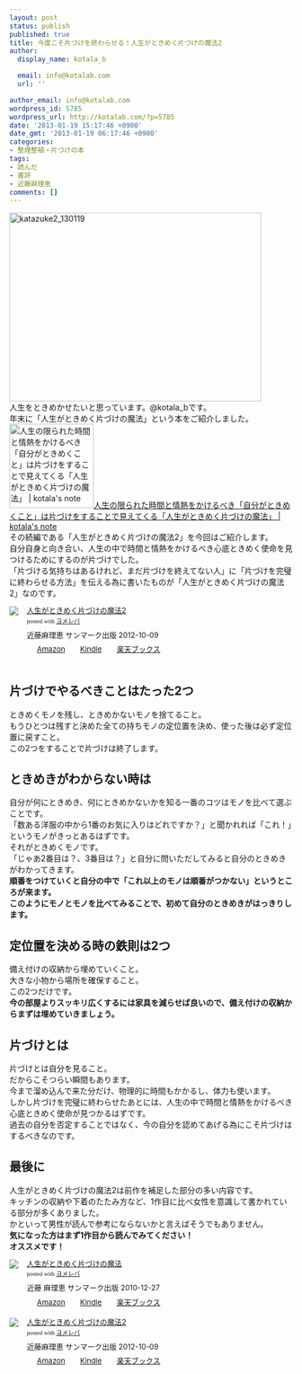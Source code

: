 ```yaml
---
layout: post
status: publish
published: true
title: 今度こそ片づけを終わらせる！人生がときめく片づけの魔法2
author:
  display_name: kotala_b

  email: info@kotalab.com
  url: ''

author_email: info@kotalab.com
wordpress_id: 5785
wordpress_url: http://kotalab.com/?p=5785
date: '2013-01-19 15:17:46 +0900'
date_gmt: '2013-01-19 06:17:46 +0900'
categories:
- 整理整頓・片づけの本
tags:
- 読んだ
- 書評
- 近藤麻理恵
comments: []
---
```

<p><a href="http://kotalab.com/wp-content/uploads/katazuke2_130119.png" target="_blank"><img src="http://kotalab.com/wp-content/uploads/katazuke2_130119-448x336.png" alt="katazuke2_130119" width="448" height="336" class="alignnone size-large wp-image-5797" /></a><br />
人生をときめかせたいと思っています。@kotala_bです。<br />
年末に「人生がときめく片づけの魔法」という本をご紹介しました。<br />
<a href="http://kotalab.com/books-kataduke-magic" target="_blank"><img  class="alignleft" src="http://kotalab.com/wp-content/uploads/kataduke_121226-448x335.jpg" alt="人生の限られた時間と情熱をかけるべき「自分がときめくこと」は片づけをすることで見えてくる「人生がときめく片づけの魔法」 | kotala's note" width="150" /></a><a href="http://kotalab.com/books-kataduke-magic" target="_blank">人生の限られた時間と情熱をかけるべき「自分がときめくこと」は片づけをすることで見えてくる「人生がときめく片づけの魔法」 | kotala's note</a><br style="clear:both;" />その続編である「人生がときめく片づけの魔法2」を今回はご紹介します。<br />
自分自身と向き合い、人生の中で時間と情熱をかけるべき心底ときめく使命を見つけるためにするのが片づけでした。<br />
「片づける気持ちはあるけれど、まだ片づけを終えてない人」に「片づけを完璧に終わらせる方法」を伝える為に書いたものが「人生がときめく片づけの魔法2」なのです。</p>
<div class="booklink-box" style="text-align:left;padding-bottom:20px;font-size:small;/zoom: 1;overflow: hidden;">
<div class="booklink-image" style="float:left;margin:0 15px 10px 0;"><a href="http://www.amazon.co.jp/exec/obidos/asin/4763132415/same-22/" name="booklink" rel="nofollow" target="_blank"><img src="http://ecx.images-amazon.com/images/I/41u3omsmvCL._SL160_.jpg" style="border: none;" /></a></div>
<div class="booklink-info" style="line-height:120%;/zoom: 1;overflow: hidden;">
<div class="booklink-name" style="margin-bottom:10px;line-height:120%"><a href="http://www.amazon.co.jp/exec/obidos/asin/4763132415/same-22/" rel="nofollow" name="booklink" target="_blank">人生がときめく片づけの魔法2</a>
<div class="booklink-powered-date" style="font-size:8pt;margin-top:5px;font-family:verdana;line-height:120%">posted with <a href="http://yomereba.com" target="_blank">ヨメレバ</a></div>
</div>
<div class="booklink-detail" style="margin-bottom:5px;">近藤麻理恵 サンマーク出版 2012-10-09    </div>
<div class="booklink-link2" style="margin-top:10px;">
<div class="shoplinkamazon" style="display:inline;margin-right:5px;background: url('http://img.yomereba.com/tam_y.gif') 0 0 no-repeat;padding: 2px 0 2px 18px;white-space: nowrap;"><a href="http://www.amazon.co.jp/exec/obidos/asin/4763132415/same-22/" rel="nofollow" target="_blank" title="アマゾン" >Amazon</a></div>
<div class="shoplinkkindle" style="display:inline;margin-right:5px;background: url('http://img.yomereba.com/tam_y.gif') 0 0 no-repeat;padding: 2px 0 2px 18px;white-space: nowrap;"><a href="http://www.amazon.co.jp/exec/obidos/ASIN/B009S3D2KK/same-22/" rel="nofollow" target="_blank" >Kindle</a></div>
<div class="shoplinkrakuten" style="display:inline;margin-right:5px;background: url('http://img.yomereba.com/tam_y.gif') 0 -50px no-repeat;padding: 2px 0 2px 18px;white-space: nowrap;"><a href="http://hb.afl.rakuten.co.jp/hgc/0fa7afc8.bbfc196a.0fa7afc9.d56c38f1/?pc=http%3A%2F%2Fbooks.rakuten.co.jp%2Frb%2F11941095%2F%3Fscid%3Daf_ich_link_urltxt%26m%3Dhttp%3A%2F%2Fm.rakuten.co.jp%2Fev%2Fbook%2F" rel="nofollow" target="_blank" title="楽天ブックス" >楽天ブックス</a></div>
</div>
</div>
<div class="booklink-footer" style="clear: left"></div>
</div>
<p><!--more--></p>
<h2>片づけでやるべきことはたった2つ</h2>
<p>ときめくモノを残し、ときめかないモノを捨てること。<br />
もうひとつは残すと決めた全ての持ちモノの定位置を決め、使った後は必ず定位置に戻すこと。<br />
この2つをすることで片づけは終了します。</p>
<h2>ときめきがわからない時は</h2>
<p>自分が何にときめき、何にときめかないかを知る一番のコツはモノを比べて選ぶことです。<br />
「数ある洋服の中から1番のお気に入りはどれですか？」と聞かれれば「これ！」というモノがきっとあるはずです。<br />
それがときめくモノです。<br />
「じゃあ2番目は？、3番目は？」と自分に問いただしてみると自分のときめきがわかってきます。<br />
<strong>順番をつけていくと自分の中で「これ以上のモノは順番がつかない」というところが来ます。<br />
このようにモノとモノを比べてみることで、初めて自分のときめきがはっきりします。</strong></p>
<h2>定位置を決める時の鉄則は2つ</h2>
<p>備え付けの収納から埋めていくこと。<br />
大きな小物から場所を確保すること。<br />
この2つだけです。<br />
<strong>今の部屋よりスッキリ広くするには家具を減らせば良いので、備え付けの収納からまずは埋めていきましょう。</strong></p>
<h2>片づけとは</h2>
<p>片づけとは自分を見ること。<br />
だからこそつらい瞬間もあります。<br />
今まで溜め込んで来た分だけ、物理的に時間もかかるし、体力も使います。<br />
しかし片づけを完璧に終わらせたあとには、人生の中で時間と情熱をかけるべき心底ときめく使命が見つかるはずです。<br />
過去の自分を否定することではなく、今の自分を認めてあげる為にこそ片づけはするべきなのです。</p>
<h2>最後に</h2>
<p>人生がときめく片づけの魔法2は前作を補足した部分の多い内容です。<br />
キッチンの収納や下着のたたみ方など、1作目に比べ女性を意識して書かれている部分が多くありました。<br />
かといって男性が読んで参考にならないかと言えばそうでもありません。<br />
<strong>気になった方はまず1作目から読んでみてください！<br />
オススメです！</strong></p>
<div class="booklink-box" style="text-align:left;padding-bottom:20px;font-size:small;/zoom: 1;overflow: hidden;">
<div class="booklink-image" style="float:left;margin:0 15px 10px 0;"><a href="http://www.amazon.co.jp/exec/obidos/asin/4763131206/same-22/" name="booklink" rel="nofollow" target="_blank"><img src="http://ecx.images-amazon.com/images/I/4189tfrr0ML._SL160_.jpg" style="border: none;" /></a></div>
<div class="booklink-info" style="line-height:120%;/zoom: 1;overflow: hidden;">
<div class="booklink-name" style="margin-bottom:10px;line-height:120%"><a href="http://www.amazon.co.jp/exec/obidos/asin/4763131206/same-22/" rel="nofollow" name="booklink" target="_blank">人生がときめく片づけの魔法</a>
<div class="booklink-powered-date" style="font-size:8pt;margin-top:5px;font-family:verdana;line-height:120%">posted with <a href="http://yomereba.com" target="_blank">ヨメレバ</a></div>
</div>
<div class="booklink-detail" style="margin-bottom:5px;">近藤 麻理恵 サンマーク出版 2010-12-27    </div>
<div class="booklink-link2" style="margin-top:10px;">
<div class="shoplinkamazon" style="display:inline;margin-right:5px;background: url('http://img.yomereba.com/tam_y.gif') 0 0 no-repeat;padding: 2px 0 2px 18px;white-space: nowrap;"><a href="http://www.amazon.co.jp/exec/obidos/asin/4763131206/same-22/" rel="nofollow" target="_blank" title="アマゾン" >Amazon</a></div>
<div class="shoplinkkindle" style="display:inline;margin-right:5px;background: url('http://img.yomereba.com/tam_y.gif') 0 0 no-repeat;padding: 2px 0 2px 18px;white-space: nowrap;"><a href="http://www.amazon.co.jp/exec/obidos/ASIN/B008BCCFXY/same-22/" rel="nofollow" target="_blank" >Kindle</a></div>
<div class="shoplinkrakuten" style="display:inline;margin-right:5px;background: url('http://img.yomereba.com/tam_y.gif') 0 -50px no-repeat;padding: 2px 0 2px 18px;white-space: nowrap;"><a href="http://hb.afl.rakuten.co.jp/hgc/0fa7afc8.bbfc196a.0fa7afc9.d56c38f1/?pc=http%3A%2F%2Fbooks.rakuten.co.jp%2Frb%2F6913191%2F%3Fscid%3Daf_ich_link_urltxt%26m%3Dhttp%3A%2F%2Fm.rakuten.co.jp%2Fev%2Fbook%2F" rel="nofollow" target="_blank" title="楽天ブックス" >楽天ブックス</a></div>
</div>
</div>
<div class="booklink-footer" style="clear: left"></div>
</div>
<div class="booklink-box" style="text-align:left;padding-bottom:20px;font-size:small;/zoom: 1;overflow: hidden;">
<div class="booklink-image" style="float:left;margin:0 15px 10px 0;"><a href="http://www.amazon.co.jp/exec/obidos/asin/4763132415/same-22/" name="booklink" rel="nofollow" target="_blank"><img src="http://ecx.images-amazon.com/images/I/41u3omsmvCL._SL160_.jpg" style="border: none;" /></a></div>
<div class="booklink-info" style="line-height:120%;/zoom: 1;overflow: hidden;">
<div class="booklink-name" style="margin-bottom:10px;line-height:120%"><a href="http://www.amazon.co.jp/exec/obidos/asin/4763132415/same-22/" rel="nofollow" name="booklink" target="_blank">人生がときめく片づけの魔法2</a>
<div class="booklink-powered-date" style="font-size:8pt;margin-top:5px;font-family:verdana;line-height:120%">posted with <a href="http://yomereba.com" target="_blank">ヨメレバ</a></div>
</div>
<div class="booklink-detail" style="margin-bottom:5px;">近藤麻理恵 サンマーク出版 2012-10-09    </div>
<div class="booklink-link2" style="margin-top:10px;">
<div class="shoplinkamazon" style="display:inline;margin-right:5px;background: url('http://img.yomereba.com/tam_y.gif') 0 0 no-repeat;padding: 2px 0 2px 18px;white-space: nowrap;"><a href="http://www.amazon.co.jp/exec/obidos/asin/4763132415/same-22/" rel="nofollow" target="_blank" title="アマゾン" >Amazon</a></div>
<div class="shoplinkkindle" style="display:inline;margin-right:5px;background: url('http://img.yomereba.com/tam_y.gif') 0 0 no-repeat;padding: 2px 0 2px 18px;white-space: nowrap;"><a href="http://www.amazon.co.jp/exec/obidos/ASIN/B009S3D2KK/same-22/" rel="nofollow" target="_blank" >Kindle</a></div>
<div class="shoplinkrakuten" style="display:inline;margin-right:5px;background: url('http://img.yomereba.com/tam_y.gif') 0 -50px no-repeat;padding: 2px 0 2px 18px;white-space: nowrap;"><a href="http://hb.afl.rakuten.co.jp/hgc/0fa7afc8.bbfc196a.0fa7afc9.d56c38f1/?pc=http%3A%2F%2Fbooks.rakuten.co.jp%2Frb%2F11941095%2F%3Fscid%3Daf_ich_link_urltxt%26m%3Dhttp%3A%2F%2Fm.rakuten.co.jp%2Fev%2Fbook%2F" rel="nofollow" target="_blank" title="楽天ブックス" >楽天ブックス</a></div>
</div>
</div>
<div class="booklink-footer" style="clear: left"></div>
</div>
